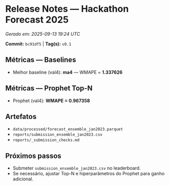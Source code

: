 # Release Notes — Hackathon Forecast 2025

_Gerado em: 2025-09-13 19:24 UTC_

**Commit:** `bc91df5`  |  **Tag(s):** `v0.1`

## Métricas — Baselines
- Melhor baseline (val4): **ma4** — WMAPE = **1.337626**

## Métricas — Prophet Top-N
- Prophet (val4): **WMAPE = 0.967358**

## Artefatos
- `data/processed/forecast_ensemble_jan2023.parquet`
- `reports/submission_ensemble_jan2023.csv`
- `reports/_submission_checks.md`

## Próximos passos
- Submeter `submission_ensemble_jan2023.csv` no leaderboard.
- Se necessário, ajustar Top-N e hiperparâmetros do Prophet para ganho adicional.
